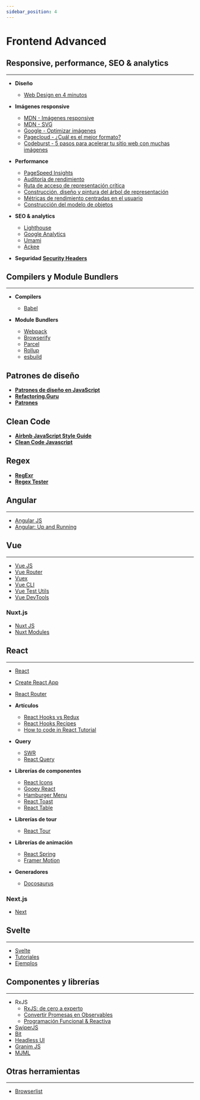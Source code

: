 ```yaml
---
sidebar_position: 4
---
```


# Frontend Advanced

## Responsive, performance, SEO & analytics

---

- **Diseño**

  - [Web Design en 4 minutos](https://jgthms.com/web-design-in-4-minutes/)

- **Imágenes responsive**

  - [MDN - Imágenes responsive](https://developer.mozilla.org/en-US/docs/Learn/HTML/Multimedia_and_embedding/Responsive_images)
  - [MDN - SVG](https://developer.mozilla.org/en-US/docs/Web/SVG)
  - [Google - Optimizar imágenes](https://web.dev/fast/#optimize-your-images)
  - [Pagecloud - ¿Cuál es el mejor formato?](https://www.pagecloud.com/blog/web-images-png-vs-jpg-vs-gif-vs-svg)
  - [Codeburst - 5 pasos para acelerar tu sitio web con muchas imágenes](https://codeburst.io/5-steps-to-speed-up-your-image-heavy-website-65c874a86966)

- **Performance**

  - [PageSpeed Insights](https://developers.google.com/speed/pagespeed/insights/)
  - [Auditoría de rendimiento](https://developers.google.com/web/fundamentals/performance/audit/)
  - [Ruta de acceso de representación crítica](https://developers.google.com/web/fundamentals/performance/critical-rendering-path/)
  - [Construcción, diseño y pintura del árbol de representación](https://developers.google.com/web/fundamentals/performance/critical-rendering-path/render-tree-construction)
  - [Métricas de rendimiento centradas en el usuario](https://web.dev/user-centric-performance-metrics/)
  - [Construcción del modelo de objetos](https://developers.google.com/web/fundamentals/performance/critical-rendering-path/constructing-the-object-model)

- **SEO & analytics**
  - [Lighthouse](https://developers.google.com/web/tools/lighthouse?hl=es)
  - [Google Analytics](https://analytics.google.com/)
  - [Umami](https://umami.is/)
  - [Ackee](https://ackee.electerious.com/)
- **Seguridad**
  [**Security Headers**](https://securityheaders.com/)

## Compilers y Module Bundlers

---

- **Compilers**

  - [Babel](https://babeljs.io/)

- **Module Bundlers**
  - [Webpack](https://webpack.js.org/)
  - [Browserify](https://browserify.org/)
  - [Parcel](https://v2.parceljs.org/)
  - [Rollup](https://rollupjs.org/guide/en/)
  - [esbuild](https://esbuild.github.io/)

## Patrones de diseño

- **[Patrones de diseño en JavaScript](https://addyosmani.com/resources/essentialjsdesignpatterns/book/)**
- **[Refactoring.Guru](https://refactoring.guru/es)**
- **[Patrones](https://www.patterns.dev/posts/)**

## Clean Code

- **[Airbnb JavaScript Style Guide](https://github.com/airbnb/javascript)**
- **[Clean Code Javascript](https://github.com/ryanmcdermott/clean-code-javascript#table-of-contents)**

## Regex

- **[RegExr](https://regexr.com/)**
- **[Regex Tester](https://regex101.com/)**

## Angular

---

- [Angular JS](https://angular.io/)
- [Angular: Up and Running](https://learning.oreilly.com/library/view/angular-up-and/9781491999820/)

## Vue

---

- [Vue JS](https://v3.vuejs.org/)
- [Vue Router](https://next.router.vuejs.org/)
- [Vuex](https://next.vuex.vuejs.org/#what-is-a-state-management-pattern)
- [Vue CLI](https://cli.vuejs.org/)
- [Vue Test Utils](https://vue-test-utils.vuejs.org/v2/guide/introduction.html)
- [Vue DevTools](https://github.com/vuejs/vue-devtools)

### Nuxt.js

- [Nuxt JS](https://nuxtjs.org/)
- [Nuxt Modules](https://modules.nuxtjs.org/)

## React

---

- [React](https://reactjs.org/)
- [Create React App](https://create-react-app.dev/)
- [React Router](https://reactrouter.com/)

- **Artículos**

  - [React Hooks vs Redux](https://blog.logrocket.com/use-hooks-and-context-not-react-and-redux/)
  - [React Hooks Recipes](https://usehooks.com/)
  - [How to code in React Tutorial](http://assets.digitalocean.com/books/how-to-code-in-reactjs.pdf)

- **Query**

  - [SWR](https://swr.vercel.app/es-ES?ref=akshay.rocks)
  - [React Query](https://react-query.tanstack.com/)

- **Librerías de componentes**

  - [React Icons](https://github.com/react-icons/react-icons)
  - [Gooey React](https://gooey-react.netlify.app/)
  - [Hamburger Menu](https://hamburger-react.netlify.app/)
  - [React Toast](https://react-hot-toast.com/)
  - [React Table](https://react-table.tanstack.com/)

- **Librerías de tour**

  - [React Tour](https://reactour.js.org/)

- **Librerías de animación**

  - [React Spring](https://react-spring.io/)
  - [Framer Motion](https://www.framer.com/motion/)

- **Generadores**
  - [Docosaurus](https://docusaurus.io/)

### Next.js

- [Next](https://nextjs.org/)

## Svelte

---

- [Svelte](https://svelte.dev/)
- [Tutoriales](https://svelte.dev/tutorial/basics)
- [Ejemplos](https://svelte.dev/examples#hello-world)

## Componentes y librerías

---

- RxJS
  - [RxJS: de cero a experto](https://osmancea.medium.com/programaci%C3%B3n-reactiva-con-rxjs-bebc9432485f)
  - [Convertir Promesas en Observables](https://www.cursosdesarrolloweb.es/blog/rxjs-convertir-promesas-en-observables/)
  - [Programación Funcional & Reactiva](http://reactivex.io/learnrx/)
- [SwiperJS](https://swiperjs.com/get-started)
- [Bit](https://bit.dev/)
- [Headless UI](https://headlessui.dev/)
- [Granim JS](https://sarcadass.github.io/granim.js/examples.html)
- [MJML](https://mjml.io/)

## Otras herramientas

---

- [Browserlist](https://github.com/browserslist/browserslist)
